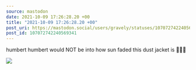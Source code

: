 ```yaml
---
source: mastodon
date: 2021-10-09 17:26:28.20 +00
title: "2021-10-09 17:26:28.20 +00"
post_uri: https://mastodon.social/users/gravely/statuses/107072742240569341
post_id: 107072742240569341
---
```

humbert humbert would NOT be into how sun faded this dust jacket is 🙅👴🙅


![](/images/107072742196133420.jpg)

